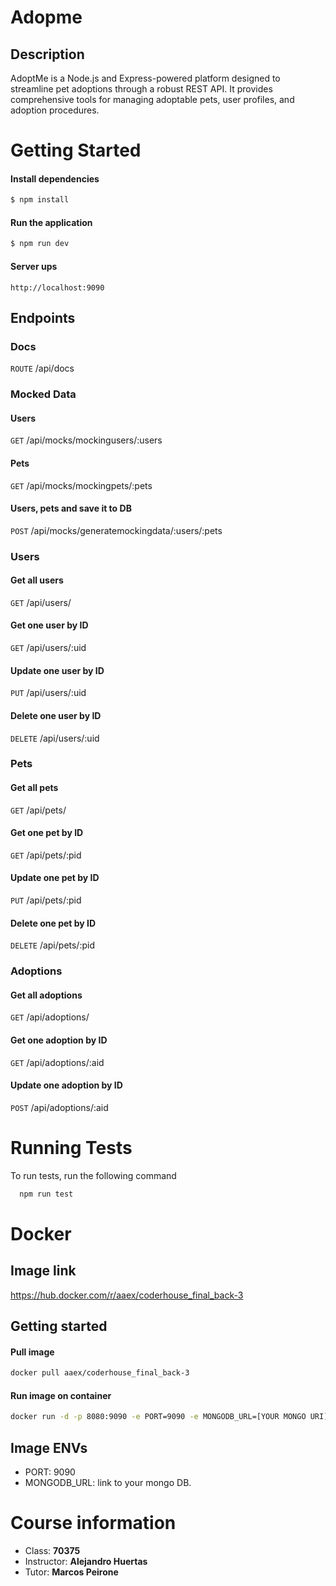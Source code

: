 # Adopme

## Description

AdoptMe is a Node.js and Express-powered platform designed to streamline pet adoptions through a robust REST API.
It provides comprehensive tools for managing adoptable pets, user profiles, and adoption procedures.

# Getting Started

#### Install dependencies

```bash
$ npm install
```

#### Run the application

```bash
$ npm run dev
```

#### Server ups

```
http://localhost:9090
```

## Endpoints

### Docs

`ROUTE` /api/docs

### Mocked Data

#### Users

`GET` /api/mocks/mockingusers/:users

#### Pets

`GET` /api/mocks/mockingpets/:pets

#### Users, pets and save it to DB

`POST` /api/mocks/generatemockingdata/:users/:pets

### Users

#### Get all users

`GET` /api/users/

#### Get one user by ID

`GET` /api/users/:uid

#### Update one user by ID

`PUT` /api/users/:uid

#### Delete one user by ID

`DELETE` /api/users/:uid

### Pets

#### Get all pets

`GET` /api/pets/

#### Get one pet by ID

`GET` /api/pets/:pid

#### Update one pet by ID

`PUT` /api/pets/:pid

#### Delete one pet by ID

`DELETE` /api/pets/:pid

### Adoptions

#### Get all adoptions

`GET` /api/adoptions/

#### Get one adoption by ID

`GET` /api/adoptions/:aid

#### Update one adoption by ID

`POST` /api/adoptions/:aid

# Running Tests

To run tests, run the following command

```bash
  npm run test
```

# Docker

## Image link

https://hub.docker.com/r/aaex/coderhouse_final_back-3

## Getting started

#### Pull image

```bash
docker pull aaex/coderhouse_final_back-3
```

#### Run image on container

```bash
docker run -d -p 8080:9090 -e PORT=9090 -e MONGODB_URL=[YOUR MONGO URI] aaex/coderhouse_final_back-3
```

## Image ENVs

- PORT: 9090
- MONGODB_URL: link to your mongo DB.

# Course information

- Class: **70375**
- Instructor: **Alejandro Huertas**
- Tutor: **Marcos Peirone**
